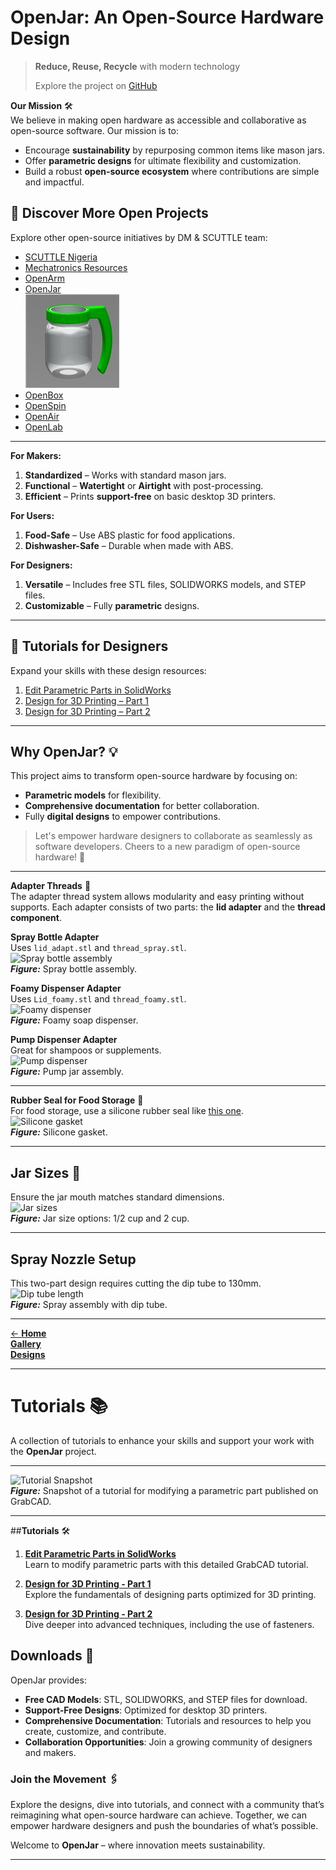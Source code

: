 # OpenJar: An Open-Source Hardware Design

> **Reduce, Reuse, Recycle** with modern technology  
> 
> Explore the project on [GitHub](https://github.com/dmalawey/OpenJar)

**Our Mission** 🛠️  
We believe in making open hardware as accessible and collaborative as open-source software. Our mission is to:  
- Encourage **sustainability** by repurposing common items like mason jars.  
- Offer **parametric designs** for ultimate flexibility and customization.  
- Build a robust **open-source ecosystem** where contributions are simple and impactful.  


## 🌟 **Discover More Open Projects**
Explore other open-source initiatives by DM & SCUTTLE team:  
- [SCUTTLE Nigeria](https://bit.ly/scuttleNigeria1)  
- [Mechatronics Resources](https://bit.ly/openmechatronics)  
- [OpenArm](https://bit.ly/openarm)  
- [OpenJar](https://bit.ly/openjarproject_v1)  
[![OpenJar](img/OpenJar.png)](https://bit.ly/openjarproject_v1)
- [OpenBox](https://bit.ly/openboxproject)  
- [OpenSpin](https://bit.ly/openspinproject)  
- [OpenAir](https://bit.ly/openairproject)  
- [OpenLab](https://bit.ly/openlabproject)

---


 **For Makers:**
1. **Standardized** – Works with standard mason jars.  
2. **Functional** – **Watertight** or **Airtight** with post-processing.  
3. **Efficient** – Prints **support-free** on basic desktop 3D printers.

**For Users:**
1. **Food-Safe** – Use ABS plastic for food applications.  
2. **Dishwasher-Safe** – Durable when made with ABS.

**For Designers:**
1. **Versatile** – Includes free STL files, SOLIDWORKS models, and STEP files.  
2. **Customizable** – Fully **parametric** designs.

---

## 📘 **Tutorials for Designers**
Expand your skills with these design resources:  
1. [Edit Parametric Parts in SolidWorks](https://grabcad.com/tutorials/how-to-edit-parametric-parts-solidworks)  
2. [Design for 3D Printing – Part 1](https://youtu.be/HYnm2MD0Nks)  
3. [Design for 3D Printing – Part 2](https://youtu.be/LMyhFwJscI0)

---

## **Why OpenJar?** 💡

This project aims to transform open-source hardware by focusing on:  
- **Parametric models** for flexibility.  
- **Comprehensive documentation** for better collaboration.  
- Fully **digital designs** to empower contributions.  

> Let's empower hardware designers to collaborate as seamlessly as software developers. Cheers to a new paradigm of open-source hardware! 🎉

---
 **Adapter Threads** 🔧  
The adapter thread system allows modularity and easy printing without supports. Each adapter consists of two parts: the **lid adapter** and the **thread component**.

 **Spray Bottle Adapter**  
Uses `lid_adapt.stl` and `thread_spray.stl`.  
![Spray bottle assembly](https://d2t1xqejof9utc.cloudfront.net/screenshots/pics/5d5ee6d4e2c91ff5ddf7f72ecf03dda1/large.jpg ':class=image-50 center')  
**_Figure:_** Spray bottle assembly.

 **Foamy Dispenser Adapter**  
Uses `Lid_foamy.stl` and `thread_foamy.stl`.  
![Foamy dispenser](https://d2t1xqejof9utc.cloudfront.net/screenshots/pics/0e301b40c55337cb42571cf4b019824a/large.jpg ':class=image-50 center')  
**_Figure:_** Foamy soap dispenser.

 **Pump Dispenser Adapter**  
Great for shampoos or supplements.  
![Pump dispenser](img/img_pumpJar.jpg ':class=image-50 center')  
**_Figure:_** Pump jar assembly.

---

 **Rubber Seal for Food Storage** 🍴  
For food storage, use a silicone rubber seal like [this one](https://www.amazon.com/gp/product/B07TY28LZV).  
![Silicone gasket](https://d2t1xqejof9utc.cloudfront.net/screenshots/pics/4ef7b5d7b7dfd6a7d94dbe8c128466e2/large.jpg ':class=image-50 center')  
**_Figure:_** Silicone gasket.

---

## **Jar Sizes** 🏺  
Ensure the jar mouth matches standard dimensions.  
![Jar sizes](img/img_jarSizes.jpg ':class=image-50 center')  
**_Figure:_** Jar size options: 1/2 cup and 2 cup.

---

## **Spray Nozzle Setup**  
This two-part design requires cutting the dip tube to 130mm.  
![Dip tube length](https://d2t1xqejof9utc.cloudfront.net/screenshots/pics/1789e0103e3ff3923c5b252176b52948/original.jpg ':class=image-50 center')  
**_Figure:_** Spray assembly with dip tube.





---

[← **Home**](home.md)  
[**Gallery**](topic_gallery.md)  
[**Designs**](designs.md)  

---

# **Tutorials** 📚  

A collection of tutorials to enhance your skills and support your work with the **OpenJar** project.

---

![Tutorial Snapshot](https://d2t1xqejof9utc.cloudfront.net/pictures/files/245626/original.png?1683986640 ':class=image-50 center')  
**_Figure:_** Snapshot of a tutorial for modifying a parametric part published on GrabCAD.

---

##**Tutorials** 🛠️  

1. **[Edit Parametric Parts in SolidWorks](https://grabcad.com/tutorials/how-to-edit-parametric-parts-solidworks)**  
   Learn to modify parametric parts with this detailed GrabCAD tutorial.

2. **[Design for 3D Printing - Part 1](https://youtu.be/HYnm2MD0Nks)**  
   Explore the fundamentals of designing parts optimized for 3D printing.

3. **[Design for 3D Printing - Part 2](https://youtu.be/LMyhFwJscI0)**  
   Dive deeper into advanced techniques, including the use of fasteners.




## **Downloads** 🚀  
OpenJar provides:  
- **Free CAD Models**: STL, SOLIDWORKS, and STEP files for download.  
- **Support-Free Designs**: Optimized for desktop 3D printers.  
- **Comprehensive Documentation**: Tutorials and resources to help you create, customize, and contribute.  
- **Collaboration Opportunities**: Join a growing community of designers and makers.  


### **Join the Movement** 🖇️  
Explore the designs, dive into tutorials, and connect with a community that’s reimagining what open-source hardware can achieve. Together, we can empower hardware designers and push the boundaries of what’s possible.  

Welcome to **OpenJar** – where innovation meets sustainability.  

--- 



